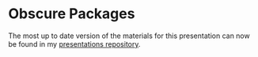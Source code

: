 # Obscure Packages

The most up to date version of the materials for this presentation can now be found in my [presentations repository](https://github.com/jackhannah95/presentations/tree/main/2019-03-26_obscure-packages).

